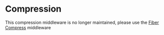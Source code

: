# Compression

This compression middleware is no longer maintained, please use the [Fiber Compress](https://github.com/gofiber/fiber/blob/master/middleware/compress.md) middleware